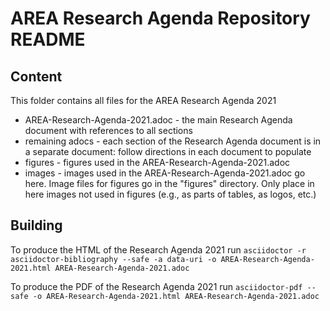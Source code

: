 # AREA Research Agenda Repository README

## Content

This folder contains all files for the AREA Research Agenda 2021

* AREA-Research-Agenda-2021.adoc - the main Research Agenda document with references to all sections
* remaining adocs - each section of the Research Agenda document is in a separate document: follow directions in each document to populate
* figures - figures used in the AREA-Research-Agenda-2021.adoc
* images - images used in the AREA-Research-Agenda-2021.adoc go here. Image files for figures go in the "figures" directory. Only place in here images not used in figures (e.g., as parts of tables, as logos, etc.)

## Building

To produce the HTML of the Research Agenda 2021 run `asciidoctor -r asciidoctor-bibliography --safe -a data-uri -o
AREA-Research-Agenda-2021.html AREA-Research-Agenda-2021.adoc`

To produce the PDF of the Research Agenda 2021 run `asciidoctor-pdf --safe -o
AREA-Research-Agenda-2021.html AREA-Research-Agenda-2021.adoc`
